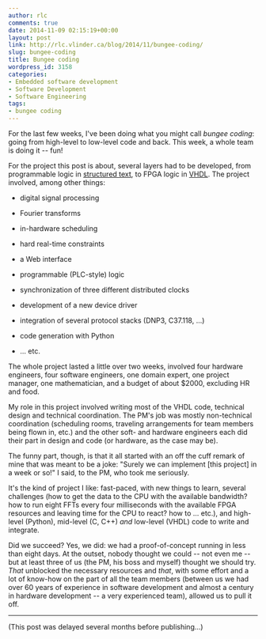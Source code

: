 ```yaml
---
author: rlc
comments: true
date: 2014-11-09 02:15:19+00:00
layout: post
link: http://rlc.vlinder.ca/blog/2014/11/bungee-coding/
slug: bungee-coding
title: Bungee coding
wordpress_id: 3158
categories:
- Embedded software development
- Software Development
- Software Engineering
tags:
- bungee coding
---
```


For the last few weeks, I've been doing what you might call _bungee coding_: going from high-level to low-level code and back. This week, a whole team is doing it -- fun!
<!--more-->
For the project this post is about, several layers had to be developed, from programmable logic in [structured text](http://en.wikipedia.org/wiki/Structured_text), to FPGA logic in [VHDL](http://en.wikipedia.org/wiki/VHDL). The project involved, among other things:



	
  * digital signal processing

	
  * Fourier transforms

	
  * in-hardware scheduling

	
  * hard real-time constraints

	
  * a Web interface

	
  * programmable (PLC-style) logic

	
  * synchronization of three different distributed clocks

	
  * development of a new device driver

	
  * integration of several protocol stacks (DNP3, C37.118, ...)

	
  * code generation with Python

	
  * ... etc.



The whole project lasted a little over two weeks, involved four hardware engineers, four software engineers, one domain expert, one project manager, one mathematician, and a budget of about $2000, excluding HR and food.

My role in this project involved writing most of the VHDL code, technical design and technical coordination. The PM's job was mostly non-technical coordination (scheduling rooms, traveling arrangements for team members being flown in, etc.) and the other soft- and hardware engineers each did their part in design and code (or hardware, as the case may be).

The funny part, though, is that it all started with an off the cuff remark of mine that was meant to be a joke: "Surely we can implement [this project] in a week or so!" I said, to the PM, who took me seriously.

It's the kind of project I like: fast-paced, with new things to learn, several challenges (how to get the data to the CPU with the available bandwidth? how to run eight FFTs every four milliseconds with the available FPGA resources and leaving time for the CPU to react? how to ... etc.), and high-level (Python), mid-level (C, C++) _and_ low-level (VHDL) code to write and integrate.

Did we succeed? Yes, we did: we had a proof-of-concept running in less than eight days. At the outset, nobody thought we could -- not even me -- but at least three of us (the PM, his boss and myself) thought we should try. _That_ unblocked the necessary resources and _that_, with some effort and a lot of know-how on the part of all the team members (between us we had over 60 years of experience in software development and almost a century in hardware development -- a very experienced team), allowed us to pull it off. 


* * *


(This post was delayed several months before publishing...)
